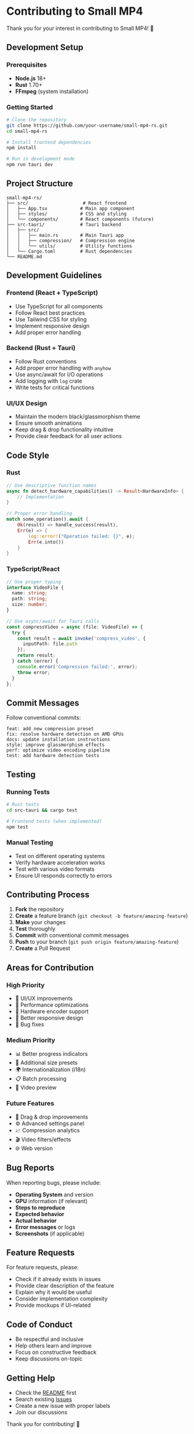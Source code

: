 # Contributing to Small MP4

Thank you for your interest in contributing to Small MP4! 🎉

## Development Setup

### Prerequisites

- **Node.js** 18+ 
- **Rust** 1.70+
- **FFmpeg** (system installation)

### Getting Started

```bash
# Clone the repository
git clone https://github.com/your-username/small-mp4-rs.git
cd small-mp4-rs

# Install frontend dependencies
npm install

# Run in development mode
npm run tauri dev
```

## Project Structure

```
small-mp4-rs/
├── src/                    # React frontend
│   ├── App.tsx            # Main app component
│   ├── styles/            # CSS and styling
│   └── components/        # React components (future)
├── src-tauri/             # Tauri backend
│   ├── src/
│   │   ├── main.rs        # Main Tauri app
│   │   ├── compression/   # Compression engine
│   │   └── utils/         # Utility functions
│   └── Cargo.toml         # Rust dependencies
└── README.md
```

## Development Guidelines

### Frontend (React + TypeScript)
- Use TypeScript for all components
- Follow React best practices
- Use Tailwind CSS for styling
- Implement responsive design
- Add proper error handling

### Backend (Rust + Tauri)
- Follow Rust conventions
- Add proper error handling with `anyhow`
- Use async/await for I/O operations
- Add logging with `log` crate
- Write tests for critical functions

### UI/UX Design
- Maintain the modern black/glassmorphism theme
- Ensure smooth animations
- Keep drag & drop functionality intuitive
- Provide clear feedback for all user actions

## Code Style

### Rust
```rust
// Use descriptive function names
async fn detect_hardware_capabilities() -> Result<HardwareInfo> {
    // Implementation
}

// Proper error handling
match some_operation().await {
    Ok(result) => handle_success(result),
    Err(e) => {
        log::error!("Operation failed: {}", e);
        Err(e.into())
    }
}
```

### TypeScript/React
```typescript
// Use proper typing
interface VideoFile {
  name: string;
  path: string;
  size: number;
}

// Use async/await for Tauri calls
const compressVideo = async (file: VideoFile) => {
  try {
    const result = await invoke('compress_video', { 
      inputPath: file.path 
    });
    return result;
  } catch (error) {
    console.error('Compression failed:', error);
    throw error;
  }
};
```

## Commit Messages

Follow conventional commits:

```
feat: add new compression preset
fix: resolve hardware detection on AMD GPUs
docs: update installation instructions
style: improve glassmorphism effects
perf: optimize video encoding pipeline
test: add hardware detection tests
```

## Testing

### Running Tests
```bash
# Rust tests
cd src-tauri && cargo test

# Frontend tests (when implemented)
npm test
```

### Manual Testing
- Test on different operating systems
- Verify hardware acceleration works
- Test with various video formats
- Ensure UI responds correctly to errors

## Contributing Process

1. **Fork** the repository
2. **Create** a feature branch (`git checkout -b feature/amazing-feature`)
3. **Make** your changes
4. **Test** thoroughly
5. **Commit** with conventional commit messages
6. **Push** to your branch (`git push origin feature/amazing-feature`)
7. **Create** a Pull Request

## Areas for Contribution

### High Priority
- 🎨 UI/UX improvements
- 🚀 Performance optimizations
- 🔧 Hardware encoder support
- 📱 Better responsive design
- 🐛 Bug fixes

### Medium Priority
- 📊 Better progress indicators
- 🎯 Additional size presets
- 🌍 Internationalization (i18n)
- 📋 Batch processing
- 🎥 Video preview

### Future Features
- 🔄 Drag & drop improvements
- ⚙️ Advanced settings panel
- 📈 Compression analytics
- 🎬 Video filters/effects
- 🌐 Web version

## Bug Reports

When reporting bugs, please include:

- **Operating System** and version
- **GPU** information (if relevant)
- **Steps to reproduce**
- **Expected behavior**
- **Actual behavior**
- **Error messages** or logs
- **Screenshots** (if applicable)

## Feature Requests

For feature requests, please:

- Check if it already exists in issues
- Provide clear description of the feature
- Explain why it would be useful
- Consider implementation complexity
- Provide mockups if UI-related

## Code of Conduct

- Be respectful and inclusive
- Help others learn and improve
- Focus on constructive feedback
- Keep discussions on-topic

## Getting Help

- Check the [README](README.md) first
- Search existing [Issues](https://github.com/your-username/small-mp4-rs/issues)
- Create a new issue with proper labels
- Join our discussions

Thank you for contributing! 🚀